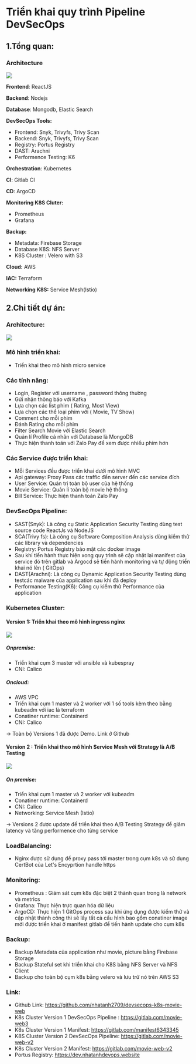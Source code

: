 # Triển khai quy trình Pipeline DevSecOps
## 1.Tổng quan:
### Architecture
![](https://i.imgur.com/8PAyuGX.png)


**Frontend**: ReactJS

**Backend**: Nodejs

**Database**: Mongodb, Elastic Search

**DevSecOps Tools:**
- Frontend: Snyk, Trivyfs, Trivy Scan
- Backend: Snyk, Trivyfs, Trivy Scan
- Registry: Portus Registry
- DAST: Arachni
- Performence Testing: K6

**Orchestration**: Kubernetes

**CI**: Gitlab CI

**CD**: ArgoCD

**Monitoring K8S Cluter:**
- Prometheus
- Grafana

**Backup:**
- Metadata: Firebase Storage
- Database K8S: NFS Server
- K8S Cluster : Velero with S3

**Cloud:** AWS

**IAC:** Terraform

**Networking K8S:** Service Mesh(Istio)

## 2.Chi tiết dự án:
### Architecture:
![](https://i.imgur.com/UeKEIpx.png)

### Mô hình triển khai:
- Triển khai theo mô hình micro service
### Các tính năng:
- Login, Register với username , password thông thường
- Gửi nhận thông báo với Kafka
- Lựa chọn các list phim ( Rating, Most View)
- Lựa chọn các thể loại phim với ( Movie, TV Show)
- Comment cho mỗi phim
- Đánh Rating cho mỗi phim
- Filter Search Movie với Elastic Search
- Quản lí Profile cá nhân với Database là MongoDB
- Thực hiện thanh toán với Zalo Pay để xem được nhiều phim hơn

### Các Service được triển khai:
- Mỗi Services đều được triển khai dưới mô hình MVC
- Api gateway: Proxy Pass các traffic đến server đến các service đích
- User Service: Quản trị toàn bộ user của hệ thống
- Movie Service: Quản lí toàn bộ movie hệ thống
- Bill Service: Thực hiện thanh toán Zalo Pay


### DevSecOps Pipeline: 
- SAST(Snyk): Là công cụ Static Application Security Testing dùng test
source code ReactJs và NodeJS
- SCA(Trivy fs): Là công cụ Software Composition Analysis dùng kiểm thử
các library và dependencies
- Registry: Portus Registry bảo mật các docker image
- Sau khi tiến hành thực hiện xong quy trình sẽ cập nhật lại manifest của
service đó trên gitlab và Argocd sẽ tiến hành monitoring và tự động triển khai nó lên ( GitOps)
- DAST(Arachni): Là công cụ Dynamic Application Security Testing dùng testcác malware của application sau khi đã deploy
- Performance Testing(K6): Công cụ kiểm thử Performance của application

### Kubernetes Cluster:
#### Version 1: Triển khai theo mô hình ingress nginx
![](https://docs.wallarm.com/pt-br/images/waf-installation/kubernetes/nginx-ingress-controller.png)

##### Onpremise:
- Triển khai cụm 3 master với ansible và kubespray
- CNI: Calico
##### Oncloud: 
- AWS VPC
- Triển khai cụm 1 master và 2 worker với 1 số tools kèm theo bằng kubeadm với iac là terraform
- Conatiner runtime: Containerd
- CNI: Calico

-> Toàn bộ Versions 1 đã được Demo. Link ở Github
#### Version 2 : Triển khai theo mô hình Service Mesh với Strategy là A/B Testing
![](https://miro.medium.com/v2/resize:fit:2000/1*0KRmprOLmuS42GsKV8oy7A.png)
##### On premise:
- Triển khai cụm 1 master và 2 worker với kubeadm
- Conatiner runtime: Containerd
- CNI: Calico
- Networking: Service Mesh (Istio)

-> Versions 2 được update để triển khai theo A/B Testing Strategy để giảm latency và tăng performence cho từng service

### LoadBalancing:
- Nginx được sữ dụng để proxy pass tới master trong cụm k8s
và sử dụng CertBot của Let's Encyprtion handle https

### Monitoring:
- Prometheus : Giám sát cụm k8s đặc biệt 2 thành quan trong là network và
metrics
- Grafana: Thực hiện trực quan hóa dữ liệu
- ArgoCD: Thực hiện 1 GitOps process sau khi ứng dụng được kiểm thử và
cập nhật thành công thì sẽ lấy tất cả cấu hình bao gồm conatiner image
mới được triển khai ở manifest gitlab để tiến hành update cho cụm k8s


### Backup:
- Backup Metadata của application như movie, picture bằng Firebase Storage
- Backup Stateful set khi triển khai cho K8S bằng NFS Server và NFS Client
- Backup cho toàn bộ cụm k8s bằng velero và lưu trữ nó trên AWS S3


### Link:
- Github Link: https://github.com/nhatanh2709/devsecops-k8s-movie-web
- K8s Cluster Version 1 DevSecOps Pipeline : https://gitlab.com/movie-web3
- K8s Cluster Version 1 Manifest: https://gitlab.com/manifest6343345
- K8S Cluster Version 2 DevSecOps Pipeline: https://gitlab.com/movie-web-v2
- K8s Cluster Version 2 Manifest: https://gitlab.com/movie-web-v2
- Portus Registry: https://dev.nhatanhdevops.website






